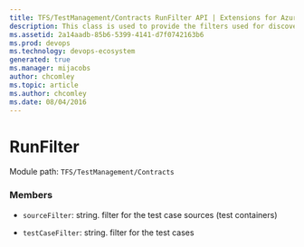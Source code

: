 ```yaml
---
title: TFS/TestManagement/Contracts RunFilter API | Extensions for Azure DevOps Services
description: This class is used to provide the filters used for discovery
ms.assetid: 2a14aadb-85b6-5399-4141-d7f0742163b6
ms.prod: devops
ms.technology: devops-ecosystem
generated: true
ms.manager: mijacobs
author: chcomley
ms.topic: article
ms.author: chcomley
ms.date: 08/04/2016
---
```


# RunFilter

Module path: `TFS/TestManagement/Contracts`


### Members

* `sourceFilter`: string. filter for the test case sources (test containers)

* `testCaseFilter`: string. filter for the test cases

